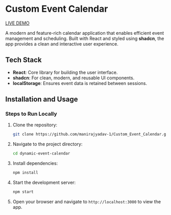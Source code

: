 # Custom Event Calendar
[LIVE DEMO](https://custom-event-calendar-flame.vercel.app/)

A modern and feature-rich calendar application that enables efficient event management and scheduling. Built with React and styled using **shadcn**, the app provides a clean and interactive user experience.


## Tech Stack
- **React**: Core library for building the user interface.
- **shadcn**: For clean, modern, and reusable UI components.
- **localStorage**: Ensures event data is retained between sessions.

## Installation and Usage

### Steps to Run Locally
1. Clone the repository:
   ```bash
   git clone https://github.com/manirajyadav-1/Custom_Event_Calendar.git
   ```
2. Navigate to the project directory:
   ```bash
   cd dynamic-event-calendar
   ```
3. Install dependencies:
   ```bash
   npm install
   ```
4. Start the development server:
   ```bash
   npm start
   ```
5. Open your browser and navigate to `http://localhost:3000` to view the app.



